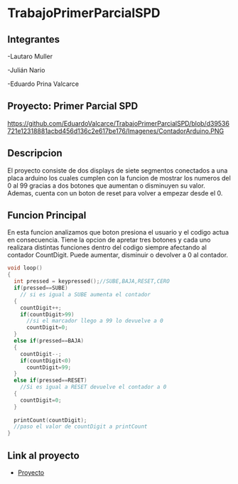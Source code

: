 # TrabajoPrimerParcialSPD
## Integrantes
-Lautaro Muller

-Julián Nario

-Eduardo Prina Valcarce
## Proyecto: Primer Parcial SPD
https://github.com/EduardoValcarce/TrabajoPrimerParcialSPD/blob/d39536721e12318881acbd456d136c2e617be176/Imagenes/ContadorArduino.PNG
## Descripcion
El proyecto consiste de dos displays de siete segmentos conectados a una placa arduino los cuales cumplen con la funcion de mostrar los numeros del 0 al 99 gracias a dos botones que aumentan o disminuyen su valor. Ademas, cuenta con un boton de reset para volver a empezar desde el 0.
## Funcion Principal
En esta funcion analizamos que boton presiona el usuario y el codigo actua en consecuencia. Tiene la opcion de apretar tres botones y cada uno realizara distintas funciones dentro del codigo siempre afectando al contador CountDigit. Puede aumentar, disminuir o devolver a 0 al contador.
~~~ C (lenguaje en el que esta escrito)
void loop()
{
  int pressed = keypressed();//SUBE,BAJA,RESET,CERO
  if(pressed==SUBE)
    // si es igual a SUBE aumenta el contador
  {
    countDigit++;
    if(countDigit>99)
      //si el marcador llego a 99 lo devuelve a 0
      countDigit=0;
  }
  else if(pressed==BAJA)
  {
    countDigit--;
    if(countDigit<0)
      countDigit=99;
  }
  else if(pressed==RESET)
    //Si es igual a RESET devuelve el contador a 0
  {
    countDigit=0;
  }
  
  printCount(countDigit);
  //paso el valor de countDigit a printCount
}
~~~
## Link al proyecto
- [Proyecto](https://www.tinkercad.com/things/iAHjCldsvFA)
